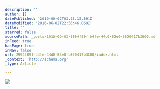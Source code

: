 ```yaml
---
description: ''
author: []
datePublished: '2016-06-03T03:02:15.891Z'
dateModified: '2016-06-02T22:36:46.069Z'
title: ''
starred: false
sourcePath: _posts/2016-06-03-2994f89f-b4fe-44d0-85e0-b850417b3800.md
inFeed: true
hasPage: true
inNav: false
url: 2994f89f-b4fe-44d0-85e0-b850417b3800/index.html
_context: 'http://schema.org'
_type: Article

---
```

![](https://the-grid-user-content.s3-us-west-2.amazonaws.com/3a40862a-8509-490c-8efa-80f8b2828b45.jpg)